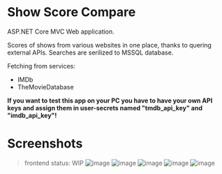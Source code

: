 # Show Score Compare
ASP.NET Core MVC Web application.

Scores of shows from various websites in one place, thanks to quering external APIs.
Searches are serilized to MSSQL database.

Fetching from services:
- IMDb
- TheMovieDatabase

**If you want to test this app on your PC you have to have your own API keys and assign them in user-secrets named "tmdb_api_key" and "imdb_api_key"!**

# Screenshots
> frontend status: WIP
![image](https://cdn.discordapp.com/attachments/798693819138703381/1029558495109980200/unknown.png)
![image](https://cdn.discordapp.com/attachments/798693819138703381/1029558421307015228/unknown.png)
![image](https://cdn.discordapp.com/attachments/798693819138703381/1029558560583061564/unknown.png)
![image](https://cdn.discordapp.com/attachments/798693819138703381/1029558721514307594/unknown.png)
![image](https://cdn.discordapp.com/attachments/798693819138703381/1029558801118023770/unknown.png)